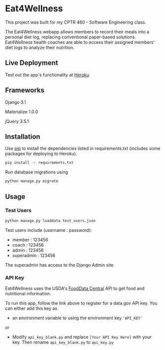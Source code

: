 # Eat4Wellness

This project was built for my CPTR 460 - Software Engineering class.

The Eat4Wellness webapp allows members to record their meals into a personal diet log, replacing conventional paper-based solutions.
Eat4Wellness health coaches are able to access their assigned members' diet logs to analyze their nutrition.

## Live Deployment

Test out the app's functionality at [Heroku](https://eat4wellness-arn.herokuapp.com/homepage/)

## Frameworks
Django 3.1

Materialize 1.0.0

jQuery 3.5.1

## Installation

Use [pip](https://pip.pypa.io/en/stable/) to install the dependencies listed in requirements.txt (includes some packages for deploying to Heroku).

```bash
pip install -r requirements.txt
```

Run database migrations using

```bash
python manage.py migrate
```

## Usage

### Test Users

```bash
python manage.py loaddata test_users.json
```

Test users include (username : password):
 - member : 123456
 - coach : 123456
 - admin : 123456
 - superadmin : 123456
 
The superadmin has access to the Django Admin site.

### API Key

Eat4Wellness uses the USDA's [FoodData Central](https://fdc.nal.usda.gov/) API to get food and nutritional information.

To run this app, follow the link above to register for a data.gov API key.
You can either add this key as 
 - an environment variable to using the environment key `'API_KEY'`
 
or

 - Modify `api_key_blank.py` and replace `[Your API Key Here]` with your key. Then rename `api_key_blank.py` to `api_key.py`
